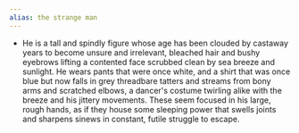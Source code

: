 ```yaml
---
alias: the strange man
---
```


- He is a tall and spindly figure whose age has been clouded by castaway years to become unsure and irrelevant, bleached hair and bushy eyebrows lifting a contented face scrubbed clean by sea breeze and sunlight. He wears pants that were once white, and a shirt that was once blue but now falls in grey threadbare tatters and streams from bony arms and scratched elbows, a dancer's costume twirling alike with the breeze and his jittery movements. These seem focused in his large, rough hands, as if they house some sleeping power that swells joints and sharpens sinews in constant, futile struggle to escape.